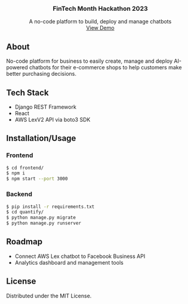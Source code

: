 <a name="readme-top"></a>

<!-- PROJECT LOGO -->
<br />
<div align="center">
  <h3 align="center">FinTech Month Hackathon 2023</h3>
  <p align="center">
    A no-code platform to build, deploy and manage chatbots
    <br />
    <a href="https://youtu.be/lgMv6IkSSZg">View Demo</a>
  </p>
</div>


<!-- ABOUT THE PROJECT -->
## About

No-code platform for business to easily create, manage and deploy AI-powered chatbots for their e-commerce shops to help customers make better purchasing decisions.


## Tech Stack
* Django REST Framework
* React
* AWS LexV2 API via boto3 SDK


## Installation/Usage
### Frontend
```bash
$ cd frontend/
$ npm i
$ npm start --port 3000
```
### Backend
```bash
$ pip install -r requirements.txt
$ cd quantify/
$ python manage.py migrate
$ python manage.py runserver
```

## Roadmap
- Connect AWS Lex chatbot to Facebook Business API
- Analytics dashboard and management tools

<!-- LICENSE -->
## License
Distributed under the MIT License.